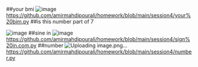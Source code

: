 ##your bmi
![image](https://github.com/amirmahdipourali/homework/assets/140058795/ca564cc7-6227-46d3-a86d-d49aa61e5e75)
https://github.com/amirmahdipourali/homework/blob/main/session4/your%20bim.py
##is this number part of 7

![image](https://github.com/amirmahdipourali/homework/assets/140058795/4e3b1ea1-f128-4dd8-a4f8-9bd8dc892408)
##sine in
![image](https://github.com/amirmahdipourali/homework/assets/140058795/322fad56-afbf-4039-a314-95af5bf282e3)
https://github.com/amirmahdipourali/homework/blob/main/session4/sign%20in.com.py
##number
![Uploading image.png…]()
https://github.com/amirmahdipourali/homework/blob/main/session4/number.py
